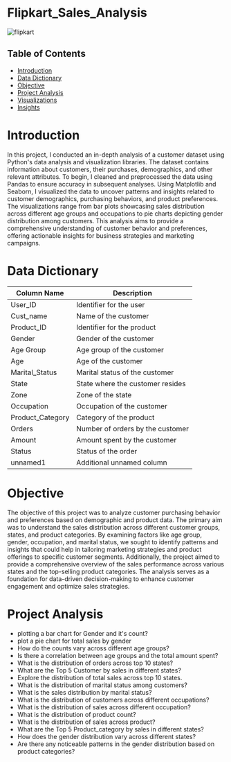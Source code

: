 # Flipkart_Sales_Analysis

![flipkart](https://github.com/madhavyawale7/Flipkart_Sales_Analysis/assets/159420665/fce5a2e6-3d1b-437d-a568-4534e4227b4a)

## Table of Contents

- [Introduction](#introduction)
- [Data Dictionary](#data-dictionary)
- [Objective](#objective)
- [Project Analysis](#project-analysis)
- [Visualizations](#visualizations)
- [Insights](#insights)


# Introduction

In this project, I conducted an in-depth analysis of a customer dataset using Python's data analysis and visualization libraries. The dataset contains information about customers, their purchases, demographics, and other relevant attributes. To begin, I cleaned and preprocessed the data using Pandas to ensure accuracy in subsequent analyses. Using Matplotlib and Seaborn, I visualized the data to uncover patterns and insights related to customer demographics, purchasing behaviors, and product preferences. The visualizations range from bar plots showcasing sales distribution across different age groups and occupations to pie charts depicting gender distribution among customers. This analysis aims to provide a comprehensive understanding of customer behavior and preferences, offering actionable insights for business strategies and marketing campaigns.

# Data Dictionary

| Column Name      | Description                          |
|------------------|--------------------------------------|
| User_ID          | Identifier for the user              |
| Cust_name        | Name of the customer                 |
| Product_ID       | Identifier for the product           |
| Gender           | Gender of the customer               |
| Age Group        | Age group of the customer            |
| Age              | Age of the customer                   |
| Marital_Status   | Marital status of the customer        |
| State            | State where the customer resides     |
| Zone             | Zone of the state                    |
| Occupation       | Occupation of the customer           |
| Product_Category | Category of the product              |
| Orders           | Number of orders by the customer     |
| Amount           | Amount spent by the customer         |
| Status           | Status of the order                  |
| unnamed1         | Additional unnamed column            |


# Objective

The objective of this project was to analyze customer purchasing behavior and preferences based on demographic and product data. The primary aim was to understand the sales distribution across different customer groups, states, and product categories. By examining factors like age group, gender, occupation, and marital status, we sought to identify patterns and insights that could help in tailoring marketing strategies and product offerings to specific customer segments. Additionally, the project aimed to provide a comprehensive overview of the sales performance across various states and the top-selling product categories. The analysis serves as a foundation for data-driven decision-making to enhance customer engagement and optimize sales strategies.


# Project Analysis

+ plotting a bar chart for Gender and it's count?
+ plot a pie chart for total sales by gender
+ How do the counts vary across different age groups?
+ Is there a correlation between age groups and the total amount spent?
+ What is the distribution of orders across top 10 states?
+ What are the Top 5 Customer by sales in different states?
+ Explore the distribution of total sales across top 10 states.
+ What is the distribution of marital status among customers?
+ What is the sales distribution by marital status?
+ What is the distribution of customers across different occupations?
+ What is the distribution of sales across different occupation?
+ What is the distribution of product count?
+ What is the distribution of sales across product?
+ What are the Top 5 Product_category by sales in different states?
+ How does the gender distribution vary across different states?
+ Are there any noticeable patterns in the gender distribution based on product categories?
